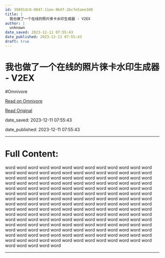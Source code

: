 ```yaml
---
id: 39891dc8-9847-11ee-964f-2bcfe5aee3d0
title: |
  我也做了一个在线的照片徕卡水印生成器 - V2EX
author: |
  unknown
date_saved: 2023-12-11 07:55:43
date_published: 2023-12-11 07:55:43
draft: true
---
```


# 我也做了一个在线的照片徕卡水印生成器 - V2EX
#Omnivore

[Read on Omnivore](https://omnivore.app/me/v-2-ex-18c59d58e3b)

[Read Original](https://www.v2ex.com/t/999497)

date_saved: 2023-12-11 07:55:43

date_published: 2023-12-11 07:55:43

--- 

# Full Content: 

word word word word word word word word word word word word word word word word word word word word word word word word word word word word word word word word word word word word word word word word word word word word word word word word word word word word word word word word word word word word word word word word word word word word word word word word word word word word word word word word word word word word word word word word word word word word word word word word word word word word word word word word word word word word word word word word word word word word word word word word word word word word word word word word word word word word word word word word word word word word word word word word word word word word word word word word word word word word word word word word word word word word word word word word word word word word word word word word word word word word word word word word word word word word word word word word word word word word word word word word

---

